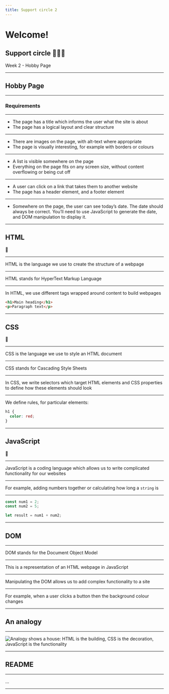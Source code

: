 ```yaml
---
title: Support circle 2
---
```


# Welcome!

## Support circle 👩🏽‍💻

Week 2 - Hobby Page

---

<!-- {.secondary inverted} -->

## Hobby Page

---

### Requirements

---

- The page has a title which informs the user what the site is about
- The page has a logical layout and clear structure

---

- There are images on the page, with alt-text where appropriate
- The page is visually interesting, for example with borders or colours

---

- A list is visible somewhere on the page
- Everything on the page fits on any screen size, without content overflowing or being cut off

---

- A user can click on a link that takes them to another website
- The page has a header element, and a footer element

---

- Somewhere on the page, the user can see today’s date. The date should always be correct. You’ll need to use JavaScript to generate the date, and DOM manipulation to display it.

---

## HTML

🧱

---

HTML is the language we use to create the structure of a webpage

---

HTML stands for HyperText Markup Language

---

In HTML, we use different tags wrapped around content to build webpages

```html
<h1>Main heading</h1>
<p>Paragraph text</p>
```

---

## CSS

🎨

---

CSS is the language we use to style an HTML document

---

CSS stands for Cascading Style Sheets

---

In CSS, we write selectors which target HTML elements and CSS properties to define how these elements should look

---

We define rules, for particular elements:

```css
h1 {
  color: red;
}
```

---

## JavaScript

🤖

---

JavaScript is a coding language which allows us to write complicated functionality for our websites

---

For example, adding numbers together or calculating how long a `string` is

---

```js
const num1 = 2;
const num2 = 5;

let result = num1 + num2;
```

---

## DOM

---

DOM stands for the Document Object Model

---

This is a representation of an HTML webpage in JavaScript

---

Manipulating the DOM allows us to add complex functionality to a site

---

For example, when a user clicks a button then the background colour changes

---

## An analogy

---

![Analogy shows a house: HTML is the building, CSS is the decoration, JavaScript is the functionality](../term-1/pre-app-support/house-analogy.jpg)

---

## README

---

...

---
